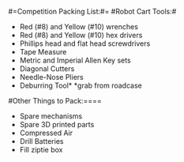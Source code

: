 #=Competition Packing List:#=
#Robot Cart Tools:#
  - Red (#8) and Yellow (#10) wrenches
  - Red (#8) and Yellow (#10) hex drivers
  - Phillips head and flat head screwdrivers
  - Tape Measure
  - Metric and Imperial Allen Key sets
  - Diagonal Cutters
  - Needle-Nose Pliers
  - Deburring Tool*
*grab from roadcase

#Other Things to Pack:====
  - Spare mechanisms
  - Spare 3D printed parts
  - Compressed Air
  - Drill Batteries
  - Fill ziptie box

